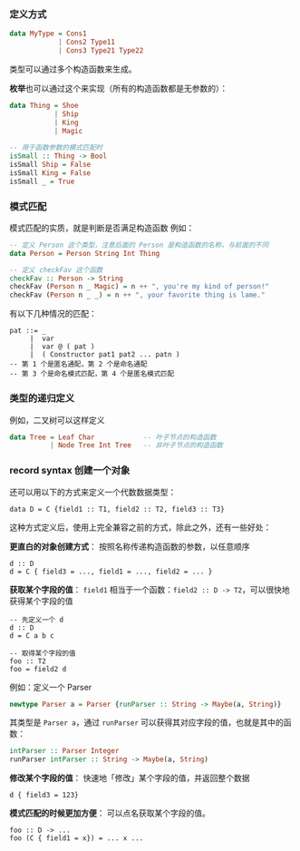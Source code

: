 
### 定义方式
```haskell
data MyType = Cons1
            | Cons2 Type11
            | Cons3 Type21 Type22
```

类型可以通过多个构造函数来生成。

**枚举**也可以通过这个来实现（所有的构造函数都是无参数的）：
```haskell
data Thing = Shoe
           | Ship
           | King
           | Magic
           
-- 用于函数参数的模式匹配时
isSmall :: Thing -> Bool
isSmall Ship = False
isSmall King = False
isSmall _ = True
```


### 模式匹配
模式匹配的实质，就是判断是否满足构造函数
例如：
```haskell
-- 定义 Person 这个类型，注意后面的 Person 是构造函数的名称，与前面的不同
data Person = Person String Int Thing

-- 定义 checkFav 这个函数
checkFav :: Person -> String
checkFav (Person n _ Magic) = n ++ ", you're my kind of person!"
checkFav (Person n _ _) = n ++ ", your favorite thing is lame."
```

有以下几种情况的匹配：
```
pat ::= _
     |  var
     |  var @ ( pat )
     |  ( Constructor pat1 pat2 ... patn )
-- 第 1 个是匿名通配，第 2 个是命名通配
-- 第 3 个是命名模式匹配，第 4 个是匿名模式匹配
```


### 类型的递归定义
例如，二叉树可以这样定义
```haskell
data Tree = Leaf Char            -- 叶子节点的构造函数
          | Node Tree Int Tree   -- 非叶子节点的构造函数
```


### record syntax 创建一个对象
还可以用以下的方式来定义一个代数数据类型：
```
data D = C {field1 :: T1, field2 :: T2, field3 :: T3}
```

这种方式定义后，使用上完全兼容之前的方式，除此之外，还有一些好处：

**更直白的对象创建方式**：
按照名称传递构造函数的参数，以任意顺序
```
d :: D
d = C { field3 = ..., field1 = ..., field2 = ... }
```

**获取某个字段的值**：
`field1` 相当于一个函数：`field2 :: D -> T2`，可以很快地获得某个字段的值
```
-- 先定义一个 d
d :: D
d = C a b c

-- 取得某个字段的值
foo :: T2
foo = field2 d
```

例如：定义一个 Parser

```haskell
newtype Parser a = Parser {runParser :: String -> Maybe(a, String)}
```


其类型是 `Parser a`，通过 `runParser` 可以获得其对应字段的值，也就是其中的函数：

```haskell
intParser :: Parser Integer
runParser intParser :: String -> Maybe(a, String)
```



**修改某个字段的值**：
快速地「修改」某个字段的值，并返回整个数据
```
d { field3 = 123}
```

**模式匹配的时候更加方便**：
可以点名获取某个字段的值。
```
foo :: D -> ...
foo (C { field1 = x}) = ... x ...
```
